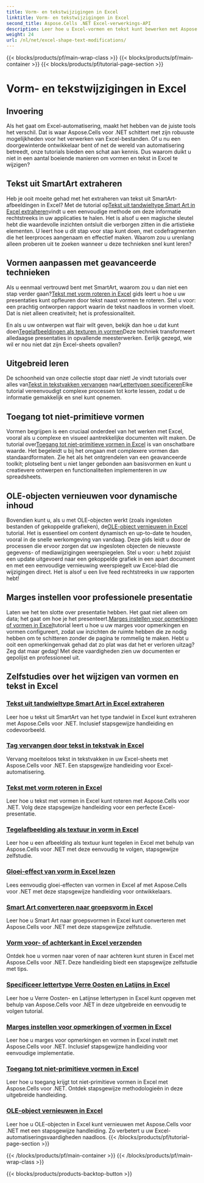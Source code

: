 ```yaml
---
title: Vorm- en tekstwijzigingen in Excel
linktitle: Vorm- en tekstwijzigingen in Excel
second_title: Aspose.Cells .NET Excel-verwerkings-API
description: Leer hoe u Excel-vormen en tekst kunt bewerken met Aspose.Cells voor .NET met eenvoudig te volgen tutorials en praktische codevoorbeelden.
weight: 24
url: /nl/net/excel-shape-text-modifications/
---
```


{{< blocks/products/pf/main-wrap-class >}}
{{< blocks/products/pf/main-container >}}
{{< blocks/products/pf/tutorial-page-section >}}

# Vorm- en tekstwijzigingen in Excel

## Invoering

Als het gaat om Excel-automatisering, maakt het hebben van de juiste tools het verschil. Dat is waar Aspose.Cells voor .NET schittert met zijn robuuste mogelijkheden voor het verwerken van Excel-bestanden. Of u nu een doorgewinterde ontwikkelaar bent of net de wereld van automatisering betreedt, onze tutorials bieden een schat aan kennis. Dus waarom duikt u niet in een aantal boeiende manieren om vormen en tekst in Excel te wijzigen? 

## Tekst uit SmartArt extraheren

 Heb je ooit moeite gehad met het extraheren van tekst uit SmartArt-afbeeldingen in Excel? Met de tutorial op[Tekst uit tandwieltype Smart Art in Excel extraheren](./extract-text-gear-smart-art-excel/)vindt u een eenvoudige methode om deze informatie rechtstreeks in uw applicaties te halen. Het is alsof u een magische sleutel hebt die waardevolle inzichten ontsluit die verborgen zitten in die artistieke elementen. U leert hoe u dit stap voor stap kunt doen, met codefragmenten die het leerproces aangenaam en effectief maken. Waarom zou u urenlang alleen proberen uit te zoeken wanneer u deze technieken snel kunt leren? 

## Vormen aanpassen met geavanceerde technieken

 Als u eenmaal vertrouwd bent met SmartArt, waarom zou u dan niet een stap verder gaan?[Tekst met vorm roteren in Excel](./rotate-text-shape-excel/) gids leert u hoe u uw presentaties kunt opfleuren door tekst naast vormen te roteren. Stel u voor: een prachtig ontworpen rapport waarin de tekst naadloos in vormen vloeit. Dat is niet alleen creativiteit; het is professionaliteit.

 En als u uw ontwerpen wat flair wilt geven, bekijk dan hoe u dat kunt doen[Tegelafbeeldingen als texturen in vormen](./tile-picture-texture-shape-excel/)Deze techniek transformeert alledaagse presentaties in opvallende meesterwerken. Eerlijk gezegd, wie wil er nou niet dat zijn Excel-sheets opvallen?

## Uitgebreid leren

 De schoonheid van onze collectie stopt daar niet! Je vindt tutorials over alles van[Tekst in tekstvakken vervangen](./replace-tag-text-textbox-excel/) naar[Lettertypen specificeren](./specify-far-east-latin-font-excel/)Elke tutorial vereenvoudigt complexe processen tot korte lessen, zodat u de informatie gemakkelijk en snel kunt opnemen.

## Toegang tot niet-primitieve vormen

 Vormen begrijpen is een cruciaal onderdeel van het werken met Excel, vooral als u complexe en visueel aantrekkelijke documenten wilt maken. De tutorial over[Toegang tot niet-primitieve vormen in Excel](./access-non-primitive-shape-excel/) is van onschatbare waarde. Het begeleidt u bij het omgaan met complexere vormen dan standaardformaten. Zie het als het ontgrendelen van een geavanceerde toolkit; plotseling bent u niet langer gebonden aan basisvormen en kunt u creatievere ontwerpen en functionaliteiten implementeren in uw spreadsheets.

## OLE-objecten vernieuwen voor dynamische inhoud

 Bovendien kunt u, als u met OLE-objecten werkt (zoals ingesloten bestanden of gekoppelde grafieken), de[OLE-object vernieuwen in Excel](./refresh-ole-object-excel/) tutorial. Het is essentieel om content dynamisch en up-to-date te houden, vooral in de snelle werkomgeving van vandaag. Deze gids leidt u door de processen die ervoor zorgen dat uw ingesloten objecten de nieuwste gegevens- of mediawijzigingen weerspiegelen. Stel u voor: u hebt zojuist een update uitgevoerd naar een gekoppelde grafiek in een apart document en met een eenvoudige vernieuwing weerspiegelt uw Excel-blad die wijzigingen direct. Het is alsof u een live feed rechtstreeks in uw rapporten hebt!

## Marges instellen voor professionele presentatie

 Laten we het ten slotte over presentatie hebben. Het gaat niet alleen om data; het gaat om hoe je het presenteert.[Marges instellen voor opmerkingen of vormen in Excel](./set-margins-comment-shape-excel/)tutorial leert u hoe u uw marges voor opmerkingen en vormen configureert, zodat uw inzichten de ruimte hebben die ze nodig hebben om te schitteren zonder de pagina te rommelig te maken. Hebt u ooit een opmerkingenvak gehad dat zo plat was dat het er verloren uitzag? Zeg dat maar gedag! Met deze vaardigheden zien uw documenten er gepolijst en professioneel uit.

## Zelfstudies over het wijzigen van vormen en tekst in Excel
### [Tekst uit tandwieltype Smart Art in Excel extraheren](./extract-text-gear-smart-art-excel/)
Leer hoe u tekst uit SmartArt van het type tandwiel in Excel kunt extraheren met Aspose.Cells voor .NET. Inclusief stapsgewijze handleiding en codevoorbeeld.
### [Tag vervangen door tekst in tekstvak in Excel](./replace-tag-text-textbox-excel/)
Vervang moeiteloos tekst in tekstvakken in uw Excel-sheets met Aspose.Cells voor .NET. Een stapsgewijze handleiding voor Excel-automatisering.
### [Tekst met vorm roteren in Excel](./rotate-text-shape-excel/)
Leer hoe u tekst met vormen in Excel kunt roteren met Aspose.Cells voor .NET. Volg deze stapsgewijze handleiding voor een perfecte Excel-presentatie.
### [Tegelafbeelding als textuur in vorm in Excel](./tile-picture-texture-shape-excel/)
Leer hoe u een afbeelding als textuur kunt tegelen in Excel met behulp van Aspose.Cells voor .NET met deze eenvoudig te volgen, stapsgewijze zelfstudie.
### [Gloei-effect van vorm in Excel lezen](./read-glow-effect-shape-excel/)
Lees eenvoudig gloei-effecten van vormen in Excel af met Aspose.Cells voor .NET met deze stapsgewijze handleiding voor ontwikkelaars.
### [Smart Art converteren naar groepsvorm in Excel](./convert-smart-art-group-shape-excel/)
Leer hoe u Smart Art naar groepsvormen in Excel kunt converteren met Aspose.Cells voor .NET met deze stapsgewijze zelfstudie.
### [Vorm voor- of achterkant in Excel verzenden](./send-shape-front-back-excel/)
Ontdek hoe u vormen naar voren of naar achteren kunt sturen in Excel met Aspose.Cells voor .NET. Deze handleiding biedt een stapsgewijze zelfstudie met tips.
### [Specificeer lettertype Verre Oosten en Latijns in Excel](./specify-far-east-latin-font-excel/)
Leer hoe u Verre Oosten- en Latijnse lettertypen in Excel kunt opgeven met behulp van Aspose.Cells voor .NET in deze uitgebreide en eenvoudig te volgen tutorial.
### [Marges instellen voor opmerkingen of vormen in Excel](./set-margins-comment-shape-excel/)
Leer hoe u marges voor opmerkingen en vormen in Excel instelt met Aspose.Cells voor .NET. Inclusief stapsgewijze handleiding voor eenvoudige implementatie.
### [Toegang tot niet-primitieve vormen in Excel](./access-non-primitive-shape-excel/)
Leer hoe u toegang krijgt tot niet-primitieve vormen in Excel met Aspose.Cells voor .NET. Ontdek stapsgewijze methodologieën in deze uitgebreide handleiding.
### [OLE-object vernieuwen in Excel](./refresh-ole-object-excel/)
Leer hoe u OLE-objecten in Excel kunt vernieuwen met Aspose.Cells voor .NET met een stapsgewijze handleiding. Zo verbetert u uw Excel-automatiseringsvaardigheden naadloos.
{{< /blocks/products/pf/tutorial-page-section >}}

{{< /blocks/products/pf/main-container >}}
{{< /blocks/products/pf/main-wrap-class >}}

{{< blocks/products/products-backtop-button >}}
